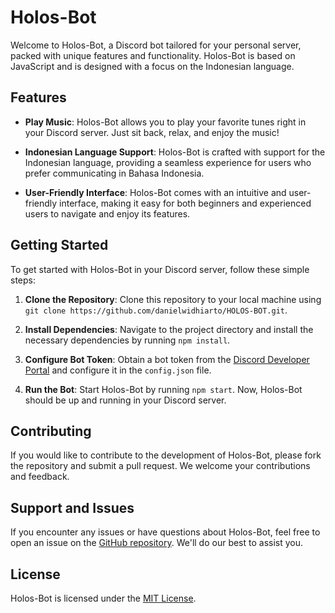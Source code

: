 # Holos-Bot

Welcome to Holos-Bot, a Discord bot tailored for your personal server, packed with unique features and functionality. Holos-Bot is based on JavaScript and is designed with a focus on the Indonesian language.

## Features

- **Play Music**: Holos-Bot allows you to play your favorite tunes right in your Discord server. Just sit back, relax, and enjoy the music!

- **Indonesian Language Support**: Holos-Bot is crafted with support for the Indonesian language, providing a seamless experience for users who prefer communicating in Bahasa Indonesia.

- **User-Friendly Interface**: Holos-Bot comes with an intuitive and user-friendly interface, making it easy for both beginners and experienced users to navigate and enjoy its features.

## Getting Started

To get started with Holos-Bot in your Discord server, follow these simple steps:

1. **Clone the Repository**: Clone this repository to your local machine using `git clone https://github.com/danielwidhiarto/HOLOS-BOT.git`.

2. **Install Dependencies**: Navigate to the project directory and install the necessary dependencies by running `npm install`.

3. **Configure Bot Token**: Obtain a bot token from the [Discord Developer Portal](https://discord.com/developers/applications) and configure it in the `config.json` file.

4. **Run the Bot**: Start Holos-Bot by running `npm start`. Now, Holos-Bot should be up and running in your Discord server.

## Contributing

If you would like to contribute to the development of Holos-Bot, please fork the repository and submit a pull request. We welcome your contributions and feedback.

## Support and Issues

If you encounter any issues or have questions about Holos-Bot, feel free to open an issue on the [GitHub repository](https://github.com/danielwidhiarto/draxlorant-store/issues). We'll do our best to assist you.

## License

Holos-Bot is licensed under the [MIT License](LICENSE).
